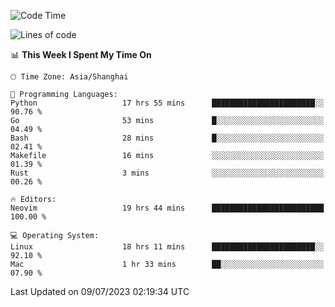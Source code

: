 <!--START_SECTION:waka-->
![Code Time](http://img.shields.io/badge/Code%20Time-1%2C432%20hrs%201%20min-blue)

![Lines of code](https://img.shields.io/badge/From%20Hello%20World%20I%27ve%20Written-262.0%20thousand%20lines%20of%20code-blue)

📊 **This Week I Spent My Time On** 

```text
🕑︎ Time Zone: Asia/Shanghai

💬 Programming Languages: 
Python                   17 hrs 55 mins      ███████████████████████░░   90.76 % 
Go                       53 mins             █░░░░░░░░░░░░░░░░░░░░░░░░   04.49 % 
Bash                     28 mins             █░░░░░░░░░░░░░░░░░░░░░░░░   02.41 % 
Makefile                 16 mins             ░░░░░░░░░░░░░░░░░░░░░░░░░   01.39 % 
Rust                     3 mins              ░░░░░░░░░░░░░░░░░░░░░░░░░   00.26 % 

🔥 Editors: 
Neovim                   19 hrs 44 mins      █████████████████████████   100.00 % 

💻 Operating System: 
Linux                    18 hrs 11 mins      ███████████████████████░░   92.10 % 
Mac                      1 hr 33 mins        ██░░░░░░░░░░░░░░░░░░░░░░░   07.90 % 
```


 Last Updated on 09/07/2023 02:19:34 UTC
<!--END_SECTION:waka-->

